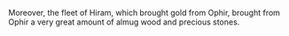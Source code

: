 Moreover, the fleet of Hiram, which brought gold from Ophir, brought from Ophir a very great amount of almug wood and precious stones.
